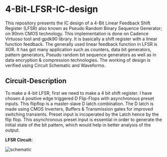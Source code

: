 # 4-Bit-LFSR-IC-design
This repository presents the IC design of a 4-Bit Linear Feedback Shift Register (LFSR) also known as Pseudo Random Binary Sequence Generator; on 90nm CMOS technology.
This implementation is done on Cadence Virtuoso tool and gpdk90 library. It is basically a shift register with a linear function feedback. The generally used linear feedback function in LFSR is XOR. It has got many application such as counters, data bit generators, pattern generators, Pseudo random bit sequence generators as well as in data encryption & compression technologies. The working of design is verified using Circuit Schematic and Waveforms.
## Circuit-Description
To make a 4-bit LFSR, first we need to make a 4 bit shift register. I have chosen 4 positive edge triggered D Flip-Flops with asynchronous preset inputs. This flipflop is a master-slave D latch combination. The D latch is made using CMOS Inverters, Buffers & Transmission gates for improved switching transients. Preset input is incoperated by the Latch hence by the flip flop. This asynchronous preset input is essential in order to generate the initial state of the bit pattern, which would help in better analysis of the output.

__LFSR Circuit:__

![schematic](https://user-images.githubusercontent.com/68592620/164891993-b400f0d0-ae36-46a1-8f71-74a1362a462d.png)
